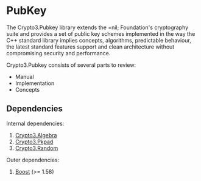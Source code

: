 # PubKey

The Crypto3.Pubkey library extends the =nil; Foundation's cryptography suite and provides a set of public key schemes implemented in the way the C++ standard library implies concepts, algorithms, predictable behaviour, the latest standard features support and clean architecture without compromising security and performance.

Crypto3.Pubkey consists of several parts to review:

* Manual
* Implementation
* Concepts

## Dependencies  <a href="#pubkey_dependencies" id="pubkey_dependencies"></a>

Internal dependencies:

1. [Crypto3.Algebra](https://github.com/NilFoundation/crypto3-algebra.git)
2. [Crypto3.Pkpad](https://github.com/NilFoundation/crypto3-pkpad.git)
3. [Crypto3.Random](https://github.com/NilFoundation/crypto3-random.git)

Outer dependencies:

1. [Boost](https://boost.org) (>= 1.58)
